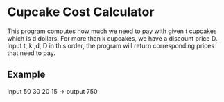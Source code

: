 # Cupcake Cost Calculator
This program computes how much we need to pay with given t cupcakes which is d dollars.
For more than k cupcakes, we have a discount price D.
Input t, k ,d, D in this order, the program will return corresponding prices that need to pay.
## Example 
Input 50 30 20 15 -> output 750
